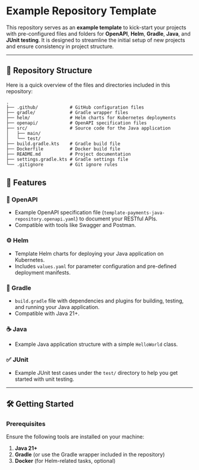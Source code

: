 # Example Repository Template

This repository serves as an **example template** to kick-start your projects with pre-configured files and folders for **OpenAPI**, **Helm**, **Gradle**, **Java**, and **JUnit testing**. It is designed to streamline the initial setup of new projects and ensure consistency in project structure.

---

## 📂 Repository Structure

Here is a quick overview of the files and directories included in this repository:

```plaintext
.
├── .github/            # GitHub configuration files
├── gradle/             # Gradle wrapper files
├── helm/               # Helm charts for Kubernetes deployments
├── openapi/            # OpenAPI specification files
├── src/                # Source code for the Java application
│   ├── main/
│   └── test/
├── build.gradle.kts    # Gradle build file
├── Dockerfile          # Docker build file
├── README.md           # Project documentation
├── settings.gradle.kts # Gradle settings file
└── .gitignore          # Git ignore rules
```

## 🚀 Features

### 📜 OpenAPI
- Example OpenAPI specification file (`template-payments-java-repository.openapi.yaml`) to document your RESTful APIs.
- Compatible with tools like Swagger and Postman.

### ⚙️ Helm
- Template Helm charts for deploying your Java application on Kubernetes.
- Includes `values.yaml` for parameter configuration and pre-defined deployment manifests.

### 🔧 Gradle
- `build.gradle` file with dependencies and plugins for building, testing, and running your Java application.
- Compatible with Java 21+.

### ☕ Java
- Example Java application structure with a simple `HelloWorld` class.

### ✅ JUnit
- Example JUnit test cases under the `test/` directory to help you get started with unit testing.

---

## 🛠️ Getting Started

### Prerequisites
Ensure the following tools are installed on your machine:
1. **Java 21+**
2. **Gradle** (or use the Gradle wrapper included in the repository)
3. **Docker** (for Helm-related tasks, optional)
